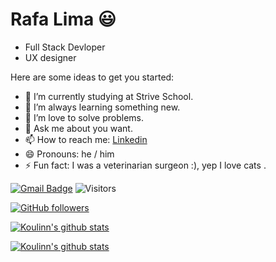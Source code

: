 # Rafa Lima 😃

- Full Stack Devloper
- UX designer

Here are some ideas to get you started:

- 🔭 I’m currently studying at Strive School.
- 🌱 I’m always learning something new.
- 👯 I’m love to solve problems.
- 💬 Ask me about you want.
- 📫 How to reach me: [Linkedin](https://www.linkedin.com/in/rafavpl/)
- 😄 Pronouns: he / him
- ⚡ Fun fact: I was a veterinarian surgeon :), yep I love cats .
<!-- 
[![Anurag's github stats](https://github-readme-stats.vercel.app/api?username=Koulinn&show_icons=true)](https://github.com/anuraghazra/github-readme-stats) -->


[![Gmail Badge](https://img.shields.io/badge/drdverzola@gmail.com-c14438?style=flat&logo=Gmail&logoColor=white&link=mailto:drdverzola@gmail.com)](mailto:drdverzola@gmail.com) 
![Visitors](https://visitor-badge.laobi.icu/badge?page_id=Koulinn.Koulinn)

[![GitHub followers](https://img.shields.io/github/followers/Koulinn.svg?style=social&label=Follow&maxAge=2592000)](https://github.com/Koulinn?tab=followers)


[![Koulinn's github stats](https://github-readme-stats.vercel.app/api?username=Koulinn&theme=blue-green)](https://github.com/Koulinn/github-readme-stats)

[![Koulinn's github stats](https://github-readme-stats.vercel.app/api?username=Koulinn&theme=blue-green)](https://github.com/Koulinn/github-readme-stats)



